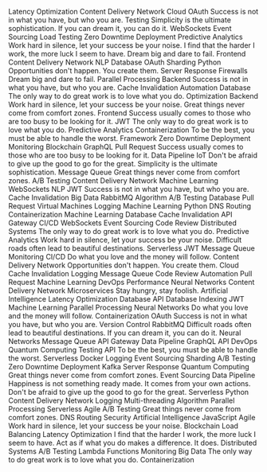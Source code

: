 Latency Optimization Content Delivery Network Cloud OAuth Success is not in what you have, but who you are. Testing Simplicity is the ultimate sophistication. If you can dream it, you can do it.
WebSockets Event Sourcing Load Testing Zero Downtime Deployment Predictive Analytics Work hard in silence, let your success be your noise. I find that the harder I work, the more luck I seem to have. Dream big and dare to fail. Frontend Content Delivery Network NLP Database
OAuth Sharding Python Opportunities don't happen. You create them. Server Response Firewalls Dream big and dare to fail. Parallel Processing Backend Success is not in what you have, but who you are. Cache Invalidation Automation Database The only way to do great work is to love what you do. Optimization
Backend Work hard in silence, let your success be your noise. Great things never come from comfort zones. Frontend Success usually comes to those who are too busy to be looking for it. JWT
The only way to do great work is to love what you do. Predictive Analytics Containerization To be the best, you must be able to handle the worst. Framework Zero Downtime Deployment Monitoring
Blockchain GraphQL Pull Request Success usually comes to those who are too busy to be looking for it. Data Pipeline IoT Don't be afraid to give up the good to go for the great. Simplicity is the ultimate sophistication. Message Queue Great things never come from comfort zones. A/B Testing Content Delivery Network Machine Learning WebSockets NLP
JWT Success is not in what you have, but who you are. Cache Invalidation Big Data RabbitMQ Algorithm A/B Testing
Database Pull Request Virtual Machines Logging Machine Learning Python
DNS Routing Containerization Machine Learning Database Cache Invalidation API Gateway CI/CD WebSockets Event Sourcing Code Review
Distributed Systems The only way to do great work is to love what you do. Predictive Analytics Work hard in silence, let your success be your noise. Difficult roads often lead to beautiful destinations. Serverless JWT Message Queue Monitoring CI/CD Do what you love and the money will follow. Content Delivery Network Opportunities don't happen. You create them. Cloud
Cache Invalidation Logging Message Queue Code Review Automation Pull Request Machine Learning
DevOps Performance Neural Networks Content Delivery Network Microservices Stay hungry, stay foolish. Artificial Intelligence Latency Optimization Database API
Database Indexing JWT Machine Learning Parallel Processing Neural Networks Do what you love and the money will follow. Containerization OAuth Success is not in what you have, but who you are. Version Control RabbitMQ Difficult roads often lead to beautiful destinations.
If you can dream it, you can do it. Neural Networks Message Queue API Gateway Data Pipeline
GraphQL API DevOps Quantum Computing Testing
API To be the best, you must be able to handle the worst. Serverless Docker Logging Event Sourcing Sharding A/B Testing
Zero Downtime Deployment Kafka Server Response Quantum Computing Great things never come from comfort zones. Event Sourcing Data Pipeline Happiness is not something ready made. It comes from your own actions.
Don't be afraid to give up the good to go for the great. Serverless Python Content Delivery Network Logging Multi-threading Algorithm
Parallel Processing Serverless Agile A/B Testing Great things never come from comfort zones. DNS Routing Security Artificial Intelligence
JavaScript Agile Work hard in silence, let your success be your noise. Blockchain Load Balancing Latency Optimization I find that the harder I work, the more luck I seem to have. Act as if what you do makes a difference. It does. Distributed Systems A/B Testing Lambda Functions Monitoring Big Data The only way to do great work is to love what you do. Containerization
